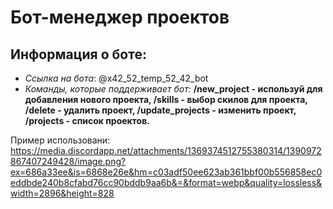 # Бот-менеджер проектов

## Информация о боте:
- *Ссылка на бота*: @x42_52_temp_52_42_bot
- *Команды, которые поддерживает бот:* **/new_project - используй для добавления нового проекта,
/skills - выбор скилов для проекта,
/delete - удалить проект,
/update_projects - изменить проект,
/projects - список проектов.**

Пример использовани:
https://media.discordapp.net/attachments/1369374512755380314/1390972867407249428/image.png?ex=686a33ee&is=6868e26e&hm=c03adf50ee623ab361bbf00b556858ec0eddbde240b8cfabd76cc90bddb9aa6b&=&format=webp&quality=lossless&width=2896&height=828
